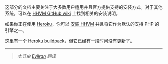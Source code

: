 这部分的文档主要关注于大多数用户适用并且官方提供支持的安装方式。对于其他系统，可以在 [HHVM GitHub wiki](https://github.com/facebook/hhvm/wiki) 上找到相关的安装说明。

如果你正在使用 [Heroku](http://heroku.com)，你可以 [安装 HHVM](https://devcenter.heroku.com/articles/php-support) 并且将它作为默认的支持 PHP 的引擎之一。

这里有一个 [Heroku buildpack](https://github.com/hhvm/heroku-buildpack-hhvm)，但它已经有一段时间没有更新了。

---

> *本节由 [Evilran](https://github.com/Evilran) 翻译*